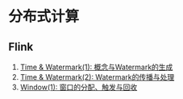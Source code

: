# 分布式计算 <!-- {docsify-ignore-all} -->

## Flink

1. [Time & Watermark(1): 概念与Watermark的生成](/engineering/flink/time1.md)
2. [Time & Watermark(2): Watermark的传播与处理](/engineering/flink/time2.md)
3. [Window(1): 窗口的分配、触发与回收](/engineering/flink/window1.md)